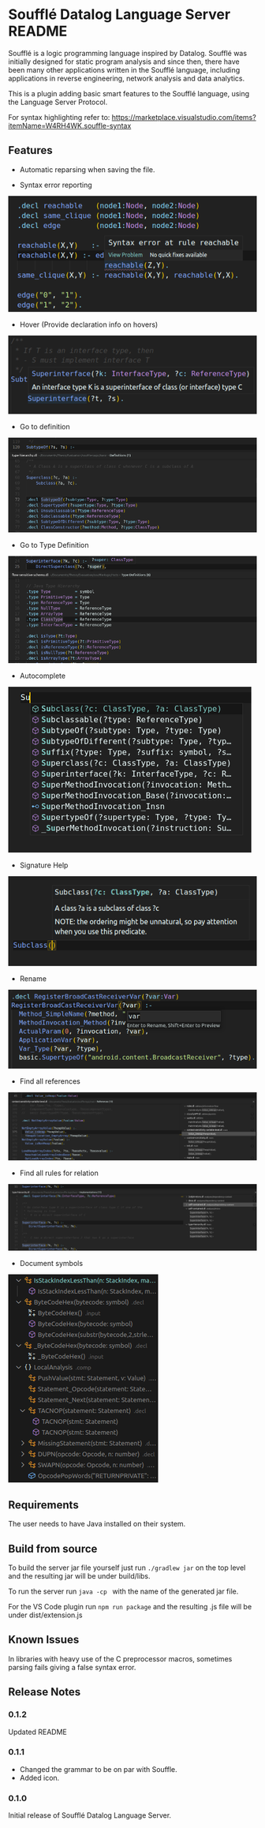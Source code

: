 # Soufflé Datalog Language Server README

Soufflé is a logic programming language inspired by Datalog. Soufflé was initially designed for static program analysis and since then, there have been many other applications written in the Soufflé language, including applications in reverse engineering, network analysis and data analytics. 

This is a plugin adding basic smart features to the Soufflé language, using the Language Server Protocol.

 For syntax highlighting refer to: https://marketplace.visualstudio.com/items?itemName=W4RH4WK.souffle-syntax
## Features

- Automatic reparsing when saving the file.

- Syntax error reporting

![Syntax error message](images/syntax_error.png)

- Hover (Provide declaration info on hovers)

![Hover example](images/hover_1.png)

- Go to definition

![Go to definition example](images/definition.png)

- Go to Type Definition

![Go to type definition example](images/type_definition.png)

- Autocomplete

![Autocomplete example](images/autocomplete_1.png)

- Signature Help

![Signature Help example](images/signature_1.png)

- Rename

![Rename example](images/local_rename_1.png)

- Find all references

![References example](images/refernces.png)

- Find all rules for relation

![Rule references example](images/rule_reference.png)

- Document symbols

![Outline example](images/outline.png)

## Requirements

The user needs to have Java installed on their system.

## Build from source

To build the server jar file yourself just run `./gradlew jar` on the top level and the resulting jar will be under build/libs.

To run the server run `java -cp ` with the name of the generated jar file.

For the VS Code plugin run `npm run package` and the resulting .js file will be under dist/extension.js

## Known Issues

In libraries with heavy use of the C preprocessor macros, sometimes parsing fails giving a false syntax error.

## Release Notes

### 0.1.2

Updated README
### 0.1.1

- Changed the grammar to be on par with Souffle.
- Added icon.
### 0.1.0

Initial release of Soufflé Datalog Language Server.
